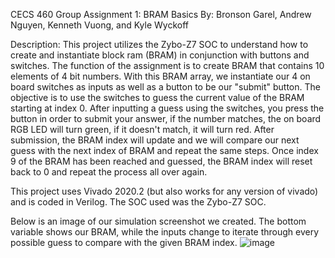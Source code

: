 CECS 460 Group Assignment 1: BRAM Basics
By: Bronson Garel, Andrew Nguyen, Kenneth Vuong, and Kyle Wyckoff

Description:
This project utilizes the Zybo-Z7 SOC to understand how to create and instantiate block ram (BRAM) in conjunction with buttons and switches. The function of the assignment is to create BRAM that contains 10 elements of 4 bit numbers.
With this BRAM array, we instantiate our 4 on board switches as inputs as well as a button to be our "submit" button.  The objective is to use the switches to guess the current value of the BRAM starting at index 0.  After inputting
a guess using the switches, you press the button in order to submit your answer, if the number matches, the on board RGB LED will turn green, if it doesn't match, it will turn red. After submission, the BRAM index will update and we 
will compare our next guess with the next index of BRAM and repeat the same steps. Once index 9 of the BRAM has been reached and guessed, the BRAM index will reset back to 0 and repeat the process all over again.

This project uses Vivado 2020.2 (but also works for any version of vivado) and is coded in Verilog.
The SOC used was the Zybo-Z7 SOC.

Below is an image of our simulation screenshot we created.  The bottom variable shows our BRAM, while the inputs change to iterate through every possible guess to compare with the given BRAM index.
![image](https://github.com/user-attachments/assets/1d2cb07c-0fe6-4703-bb51-b3c9861cc971)


